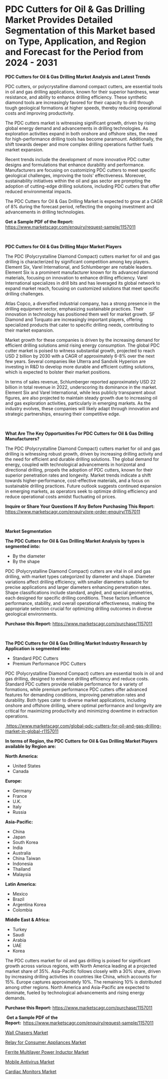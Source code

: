 <p><h1>PDC Cutters for Oil & Gas Drilling Market Provides Detailed Segmentation of this Market based on Type, Application, and Region and Forecast for the Period from 2024 - 2031</h1></p><p><strong>PDC Cutters for Oil & Gas Drilling Market Analysis and Latest Trends</strong></p>
<p><p>PDC cutters, or polycrystalline diamond compact cutters, are essential tools in oil and gas drilling applications, known for their superior hardness, wear resistance, and ability to enhance drilling efficiency. These synthetic diamond tools are increasingly favored for their capacity to drill through tough geological formations at higher speeds, thereby reducing operational costs and improving productivity.</p><p>The PDC cutters market is witnessing significant growth, driven by rising global energy demand and advancements in drilling technologies. As exploration activities expand in both onshore and offshore sites, the need for high-performance drilling tools has become paramount. Additionally, the shift towards deeper and more complex drilling operations further fuels market expansion.</p><p>Recent trends include the development of more innovative PDC cutter designs and formulations that enhance durability and performance. Manufacturers are focusing on customizing PDC cutters to meet specific geological challenges, improving the tools' effectiveness. Moreover, sustainability initiatives within the oil and gas sector are prompting the adoption of cutting-edge drilling solutions, including PDC cutters that offer reduced environmental impacts.</p><p>The PDC Cutters for Oil & Gas Drilling Market is expected to grow at a CAGR of 8% during the forecast period, reflecting the ongoing investment and advancements in drilling technologies.</p></p>
<p><strong>Get a Sample PDF of the Report:&nbsp;</strong> <a href="https://www.marketscagr.com/enquiry/request-sample/1157011?utm_campaign=1126&utm_medium=2&utm_source=Github&utm_content=ia&utm_term=05122024&utm_id=pdc-cutters-for-oil-gas-drilling">https://www.marketscagr.com/enquiry/request-sample/1157011</a></p>
<p>&nbsp;</p>
<p><strong>PDC Cutters for Oil & Gas Drilling Major Market Players</strong></p>
<p><p>The PDC (Polycrystalline Diamond Compact) cutters market for oil and gas drilling is characterized by significant competition among key players. Element Six, Varel International, and Schlumberger are notable leaders. Element Six is a prominent manufacturer known for its advanced diamond materials, focusing on innovation to enhance drilling efficiency. Varel International specializes in drill bits and has leveraged its global network to expand market reach, focusing on customized solutions that meet specific drilling challenges.</p><p>Atlas Copco, a diversified industrial company, has a strong presence in the drilling equipment sector, emphasizing sustainable practices. Their innovation in technology has positioned them well for market growth. SF Diamond and Torquato are increasingly important players, offering specialized products that cater to specific drilling needs, contributing to their market expansion.</p><p>Market growth for these companies is driven by the increasing demand for efficient drilling solutions amid rising energy consumption. The global PDC cutter market is poised to witness substantial growth, projected to reach USD 2 billion by 2030 with a CAGR of approximately 6-8% over the next few years. Several companies like Ulterra and Sandvik Hyperion are investing in R&D to develop more durable and efficient cutting solutions, which is expected to bolster their market positions.</p><p>In terms of sales revenue, Schlumberger reported approximately USD 22 billion in total revenue in 2022, underscoring its dominance in the market. Element Six and Varel International, while less publicly transparent about figures, are also projected to maintain steady growth due to increasing oil and gas exploration activities, particularly in emerging markets. As the industry evolves, these companies will likely adapt through innovation and strategic partnerships, ensuring their competitive edge.</p></p>
<p>&nbsp;</p>
<p><strong>What Are The Key Opportunities For PDC Cutters for Oil & Gas Drilling Manufacturers?</strong></p>
<p><p>The PDC (Polycrystalline Diamond Compact) cutters market for oil and gas drilling is witnessing robust growth, driven by increasing drilling activity and the need for efficient and durable drilling solutions. The global demand for energy, coupled with technological advancements in horizontal and directional drilling, propels the adoption of PDC cutters, known for their superior penetration rates and longevity. Market trends indicate a shift towards higher-performance, cost-effective materials, and a focus on sustainable drilling practices. Future outlook suggests continued expansion in emerging markets, as operators seek to optimize drilling efficiency and reduce operational costs amidst fluctuating oil prices.</p></p>
<p><strong>Inquire or Share Your Questions If Any Before Purchasing This Report:</strong> <a href="https://www.marketscagr.com/enquiry/pre-order-enquiry/1157011?utm_campaign=1126&utm_medium=2&utm_source=Github&utm_content=ia&utm_term=05122024&utm_id=pdc-cutters-for-oil-gas-drilling">https://www.marketscagr.com/enquiry/pre-order-enquiry/1157011</a></p>
<p>&nbsp;</p>
<p><strong>Market Segmentation</strong></p>
<p><strong>The PDC Cutters for Oil & Gas Drilling Market Analysis by types is segmented into:</strong></p>
<p><ul><li>By the diameter</li><li>By the shape</li></ul></p>
<p><p>PDC (Polycrystalline Diamond Compact) cutters are vital in oil and gas drilling, with market types categorized by diameter and shape. Diameter variations affect drilling efficiency, with smaller diameters suitable for precise applications and larger diameters enhancing penetration rates. Shape classifications include standard, angled, and special geometries, each designed for specific drilling conditions. These factors influence performance, stability, and overall operational effectiveness, making the appropriate selection crucial for optimizing drilling outcomes in diverse geological environments.</p></p>
<p><strong>Purchase this Report:&nbsp;</strong><a href="https://www.marketscagr.com/purchase/1157011?utm_campaign=1126&utm_medium=2&utm_source=Github&utm_content=ia&utm_term=05122024&utm_id=pdc-cutters-for-oil-gas-drilling">https://www.marketscagr.com/purchase/1157011</a></p>
<p>&nbsp;</p>
<p><strong>The PDC Cutters for Oil & Gas Drilling Market Industry Research by Application is segmented into:</strong></p>
<p><ul><li>Standard PDC Cutters</li><li>Premium Performance PDC Cutters</li></ul></p>
<p><p>PDC (Polycrystalline Diamond Compact) cutters are essential tools in oil and gas drilling, designed to enhance drilling efficiency and reduce costs. Standard PDC cutters provide reliable performance for a variety of formations, while premium performance PDC cutters offer advanced features for demanding conditions, improving penetration rates and durability. Both types cater to diverse market applications, including onshore and offshore drilling, where optimal performance and longevity are critical for maximizing productivity and minimizing downtime in extraction operations.</p></p>
<p><a href="https://www.marketscagr.com/global-pdc-cutters-for-oil-and-gas-drilling-market-in-global-r1157011?utm_campaign=1126&utm_medium=2&utm_source=Github&utm_content=ia&utm_term=05122024&utm_id=pdc-cutters-for-oil-gas-drilling">&nbsp;https://www.marketscagr.com/global-pdc-cutters-for-oil-and-gas-drilling-market-in-global-r1157011</a></p>
<p><strong>In terms of Region, the PDC Cutters for Oil & Gas Drilling Market Players available by Region are:</strong></p>
<p>
    <p> <strong> North America: </strong>
        <ul>
            <li>United States</li>
            <li>Canada</li>
        </ul>
        </p> 
    <p> <strong> Europe: </strong>
        <ul>
            <li>Germany</li>
            <li>France</li>
            <li>U.K.</li>
            <li>Italy</li>
            <li>Russia</li>
        </ul>
        </p> 
    <p> <strong> Asia-Pacific: </strong>
        <ul>
            <li>China</li>
            <li>Japan</li>
            <li>South Korea</li>
            <li>India</li>
            <li>Australia</li>
            <li>China Taiwan</li>
            <li>Indonesia</li>
            <li>Thailand</li>
            <li>Malaysia</li>
        </ul>
        </p> 
    <p> <strong> Latin America: </strong>
        <ul>
            <li>Mexico</li>
            <li>Brazil</li>
            <li>Argentina Korea</li>
            <li>Colombia</li>
        </ul>
        </p> 
    <p> <strong> Middle East & Africa: </strong>
        <ul>
            <li>Turkey</li>
            <li>Saudi</li>
            <li>Arabia</li>
            <li>UAE</li>
            <li>Korea</li>
        </ul>
    </p>
    </p>
<p><p>The PDC cutters market for oil and gas drilling is poised for significant growth across various regions, with North America leading at a projected market share of 35%. Asia-Pacific follows closely with a 30% share, driven by increasing drilling activities in countries like China, which accounts for 15%. Europe captures approximately 10%. The remaining 10% is distributed among other regions. North America and Asia-Pacific are expected to dominate, fueled by technological advancements and rising energy demands.</p></p>
<p><strong>Purchase this Report: </strong><a href="https://www.marketscagr.com/purchase/1157011?utm_campaign=1126&utm_medium=2&utm_source=Github&utm_content=ia&utm_term=05122024&utm_id=pdc-cutters-for-oil-gas-drilling">https://www.marketscagr.com/purchase/1157011</a></p>
<p>&nbsp;<strong>Get a Sample PDF of the Report:&nbsp;&nbsp;</strong><a href="https://www.marketscagr.com/enquiry/request-sample/1157011?utm_campaign=1126&utm_medium=2&utm_source=Github&utm_content=ia&utm_term=05122024&utm_id=pdc-cutters-for-oil-gas-drilling">https://www.marketscagr.com/enquiry/request-sample/1157011</a></p>
<p><strong></strong></p>
<p><p><a href="https://www.linkedin.com/pulse/global-wall-chasers-market-trends-applications-forecast-saxee?utm_campaign=1126&utm_medium=2&utm_source=Github&utm_content=ia&utm_term=05122024&utm_id=pdc-cutters-for-oil-gas-drilling">Wall Chasers Market</a></p><p><a href="https://issuu.com/reportprime-2/docs/relay-for-consumer-appliances-market-size-2030.ppt?utm_campaign=1126&utm_medium=2&utm_source=Github&utm_content=ia&utm_term=05122024&utm_id=pdc-cutters-for-oil-gas-drilling">Relay for Consumer Appliances Market</a></p><p><a href="https://issuu.com/reportprime-2/docs/ferrite-multilayer-power-inductor-market-size-2030?utm_campaign=1126&utm_medium=2&utm_source=Github&utm_content=ia&utm_term=05122024&utm_id=pdc-cutters-for-oil-gas-drilling">Ferrite Multilayer Power Inductor Market</a></p><p><a href="https://www.linkedin.com/pulse/mobile-antivirus-market-size-trends-opportunities-challenges-6uynf?utm_campaign=1126&utm_medium=2&utm_source=Github&utm_content=ia&utm_term=05122024&utm_id=pdc-cutters-for-oil-gas-drilling">Mobile Antivirus Market</a></p><p><a href="https://www.linkedin.com/pulse/cardiac-monitorsmarketinsightsmarketsizeandgrowthprospectswithanestimatedcagrof102from2024to2031-rfgpc?utm_campaign=1126&utm_medium=2&utm_source=Github&utm_content=ia&utm_term=05122024&utm_id=pdc-cutters-for-oil-gas-drilling">Cardiac Monitors Market</a></p></p>
